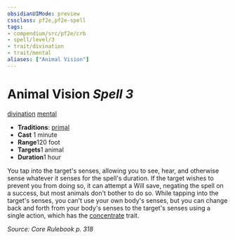 ```yaml
---
obsidianUIMode: preview
cssclass: pf2e,pf2e-spell
tags:
- compendium/src/pf2e/crb
- spell/level/3
- trait/divination
- trait/mental
aliases: ["Animal Vision"]
---
```

# Animal Vision *Spell 3*   
[divination](../../Rules/traits/divination.md)  [mental](../../Rules/traits/mental.md)  

- **Traditions**: [primal](../../Rules/traits/primal.md)
- **Cast** 1 minute 
- **Range**120 foot
- **Targets**1 animal
- **Duration**1 hour

You tap into the target's senses, allowing you to see, hear, and otherwise sense whatever it senses for the spell's duration. If the target wishes to prevent you from doing so, it can attempt a Will save, negating the spell on a success, but most animals don't bother to do so. While tapping into the target's senses, you can't use your own body's senses, but you can change back and forth from your body's senses to the target's senses using a single action, which has the [concentrate](../../Rules/traits/concentrate.md) trait.

*Source: Core Rulebook p. 318*